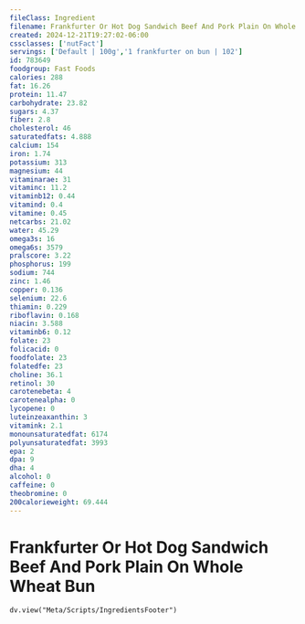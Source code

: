 ```yaml
---
fileClass: Ingredient
filename: Frankfurter Or Hot Dog Sandwich Beef And Pork Plain On Whole Wheat Bun
created: 2024-12-21T19:27:02-06:00
cssclasses: ['nutFact']
servings: ['Default | 100g','1 frankfurter on bun | 102']
id: 783649
foodgroup: Fast Foods
calories: 288
fat: 16.26
protein: 11.47
carbohydrate: 23.82
sugars: 4.37
fiber: 2.8
cholesterol: 46
saturatedfats: 4.888
calcium: 154
iron: 1.74
potassium: 313
magnesium: 44
vitaminarae: 31
vitaminc: 11.2
vitaminb12: 0.44
vitamind: 0.4
vitamine: 0.45
netcarbs: 21.02
water: 45.29
omega3s: 16
omega6s: 3579
pralscore: 3.22
phosphorus: 199
sodium: 744
zinc: 1.46
copper: 0.136
selenium: 22.6
thiamin: 0.229
riboflavin: 0.168
niacin: 3.588
vitaminb6: 0.12
folate: 23
folicacid: 0
foodfolate: 23
folatedfe: 23
choline: 36.1
retinol: 30
carotenebeta: 4
carotenealpha: 0
lycopene: 0
luteinzeaxanthin: 3
vitamink: 2.1
monounsaturatedfat: 6174
polyunsaturatedfat: 3993
epa: 2
dpa: 9
dha: 4
alcohol: 0
caffeine: 0
theobromine: 0
200calorieweight: 69.444
---
```


# Frankfurter Or Hot Dog Sandwich Beef And Pork Plain On Whole Wheat Bun

```dataviewjs
dv.view("Meta/Scripts/IngredientsFooter")
```
